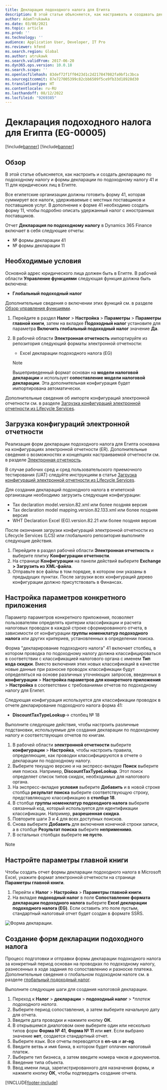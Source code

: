 ```yaml
---
title: Декларация подоходного налога для Египта
description: В этой статье объясняется, как настраивать и создавать декларации по подоходному налогу для Египта.
author: AdamTrukawka
ms.date: 03/08/2021
ms.topic: article
ms.prod: ''
ms.technology: ''
audience: Application User, Developer, IT Pro
ms.reviewer: kfend
ms.search.region: Global
ms.author: atrukawk
ms.search.validFrom: 2017-06-20
ms.dyn365.ops.version: 10.0.18
ms.search.scope: ''
ms.openlocfilehash: 83def72f1ff0423d1c2d217847082fa9bf1c3bca
ms.sourcegitcommit: 87e727005399c82cbb6509f5ce9fb33d18928d30
ms.translationtype: HT
ms.contentlocale: ru-RU
ms.lasthandoff: 08/12/2022
ms.locfileid: "9269385"
---
```

#  <a name="withholding-tax-declaration-for-egypt-eg-00005"></a>Декларация подоходного налога для Египта (EG-00005)

[!include[banner](../includes/banner.md)]
[!include[banner](../includes/preview-banner.md)]

## <a name="overview"></a>Обзор
В этой статье объясняется, как настроить и создать декларацию по подоходному налогу и формы декларации по подоходному налогу 41 и 11 для юридических лиц в Египте. 

Все египетские организации должны готовить форму 41, которая суммирует все налоги, удерживаемые с местных поставщиков и поставщиков услуг. В дополнение к форме 41 необходимо создать форму 11, чтобы подробно описать удержанный налог с иностранных поставщиков. 

Отчет **Декларация по подоходному налогу** в Dynamics 365 Finance включает в себя следующие отчеты:

- № формы декларации 41
- № формы декларации 11
    
    
## <a name="prerequisites"></a>Необходимые условия
Основной адрес юридического лица должен быть в Египте.
В рабочей области **Управление функциями** следующая функция должна быть включена:

   - **Глобальный подоходный налог**

Дополнительные сведения о включении этих функций см. в разделе [Обзор управления функциями](../../fin-ops-core/fin-ops/get-started/feature-management/feature-management-overview.md).

1. Перейдите в раздел **Налог** > **Настройка** > **Параметры** > **Параметры главной книги**, затем на вкладке **Подоходный налог** установите для параметра **Включить глобальный подоходный налог** значение **Да**.
2. В рабочей области **Электронная отчетность** импортируйте из репозитория следующий форматы электронной отчетности:

    - Excel декларации подоходного налога (EG)

    > [!NOTE]
    > Вышеприведенный формат основан на **модели налоговой декларации** и использует **сопоставление модели налоговой декларации**. Эта дополнительная конфигурация будет импортирована автоматически.

Дополнительные сведения об импорте конфигураций электронной отчетности см. в разделе [Загрузка конфигураций электронной отчетности из Lifecycle Services](../../fin-ops-core/dev-itpro/analytics/download-electronic-reporting-configuration-lcs.md).

## <a name="download-electronic-reporting-configurations"></a>Загрузка конфигураций электронной отчетности

Реализация форм декларации подоходного налога для Египта основана на конфигурациях электронной отчетности (ER). Дополнительные сведения о возможностях и концепциях настраиваемой отчетности см. в разделе [Электронная отчетность](../../fin-ops-core/dev-itpro/analytics/general-electronic-reporting.md).

В случае рабочих сред и сред пользовательского приемочного тестирования (UAT) следуйте инструкциям в статье [Загрузка конфигураций электронной отчетности из Lifecycle Services](../../fin-ops-core/dev-itpro/analytics/download-electronic-reporting-configuration-lcs.md).

Для создания деклараций подоходного налога в египетской организации необходимо загрузить следующие конфигурации:

- Tax declaration model.version.82.xml или более поздняя версия
- Tax declaration model mapping.version.82.133.xml или более поздняя версия
- WHT Declaration Excel (EG).version.82.21 или более поздняя версия

После окончания загрузки конфигураций электронной отчетности из Lifecycle Services (LCS) или глобального репозитория выполните следующие действия.

1. Перейдите в раздел рабочей области **Электронная отчетность** и выберите плитку **Конфигурации отчетности**.
1. На странице **Конфигурации** на панели действий выберите **Exchange > Загрузить из XML-файла**.
1. Отправьте все файлы в том порядке, в котором они указаны в предыдущих пунктах. После загрузки всех конфигураций дерево конфигурации должно присутствовать в Финансах.

## <a name="set-up-application-specific-parameters"></a>Настройка параметров конкретного приложения

Параметр параметров конкретного приложения, позволяет пользователям определять критерии классификации и расчета налоговых проводок в каждой строке сформированного отчета, в зависимости от конфигурации **группы номенклатур подоходного налога** или других критериев, установленных в определении поиска.

Форма "декларирование подоходного налога" 41 включает столбец, в котором проводка по подоходному налогу должна классифицироваться в соответствии с классификацией налогового органа с именем **Тип кода скидки**. Вместо включения этих новых классификаций в качестве новые данные при разноске проводок классификации будут определяться на основе различных уточняющих запросов, введенных в **конфигурации** > **Настройка параметров для конкретного приложения** > **Настройка** в соответствии с требованиями отчетов по подоходному налогу для Египет. 

Следующая конфигурация используется для классификации проводок в отчете декларирование подоходного налога форма 41:

- **DiscountTaxTypeLookup**-> столбец № 18 

Выполните следующие действия, чтобы настроить различные подстановки, используемые для создания декларации по подоходному налогу и соответствующих отчетов по книгам. 

1. В рабочей области **электронной отчетности** выберите **конфигурации** > **Настройка**, чтобы настроить правила, определяющие, как проводки классифицируются в отчете о декларации по подоходному налогу. 
2. Выберите текущую версию и на экспресс-вкладке **Поиск** выберите имя поиска. Например, **DiscountTaxTypeLookup**. Этот поиск определяет список типов скидок, необходимых для налогового органа.
3. На экспресс-вкладке **условия** выберите **Добавить** и в новой строке столбца **результат поиска** выберите соответствующую строку, представляющую классификацию в **столбце 18**.
4. В столбце **группы номенклатур подоходного налога** выберите связанный код, который используется для идентификации классификации. Например, **разрешенная скидка**.  
5. Повторите шаги 3 и 4 для всех доступных поисков.
6. Снова выберите **Добавить** для включения конечной строки записи, а в столбце **Результат поиска** выберите **неприменимо**. 
7. В остальных столбцах выберите **не пусто**. 

> [!NOTE]

## <a name="set-up-general-ledger-parameters"></a>Настройте параметры главной книги

Чтобы создать отчет формы декларации подоходного налога в Microsoft Excel, укажите формат электронной отчетности на странице **Параметры главной книги**.

1. Перейти к **Налог** > **Настройка** > **Параметры главной книги**.
2. На вкладке **подоходный налог** в поле **Сопоставление формата декларации подоходного налога** выберите **Excel декларации подоходного налога (EG)**. Если оставить это поле пустым, стандартный налоговый отчет будет создан в формате SSRS.


![Форма декларации.](media/egypt-wht-declaration-setup1.png)

## <a name="generate-the-withholding-declaration-forms"></a>Создание форм декларации подоходного налога
Процесс подготовки и отправки формы декларации подоходного налога за конкретный период основан на проводках по подоходному налогу, разнесенных в ходе задания по сопоставлению и разноске платежа. Дополнительные сведения о глобальном подоходном налоге см. в разделе [глобальный подоходный налог](../general-ledger/global-withholding-tax-overview.md).

Выполните следующие шаги для создания налоговой декларации.

1. Переход к **Налог** > **декларации** > **подоходный налог** > **платеж подоходного налога*.
2. Выберите период сопоставления, а затем выберите начальную дату для отчета. 
3. Введите дата проводки и нажмите кнопку **ОК**.
4. В открывшемся диалоговом окне выберите один или несколько типов форм **Форма № 41**, **Форма № 11** или **нет**. Если выбрано значение **нет**, создается стандартный отчет. 
5. Выберите язык. Все отчеты переводятся в **en-us** и **ar-eg**.
6. Введите ветвь и имя банка, в котором будет оплачен налоговый платеж.
7. Выберите тип бизнеса, а затем введите номера чеков и документов. 
8. Введение типа объекта. 
9. Ввод имени лица, зарегистрированного для назначения формы, и нажмите кнопку **ОК**, чтобы подтвердить создание отчета. 

 
[!INCLUDE[footer-include](../../includes/footer-banner.md)]
